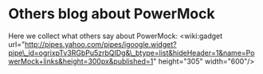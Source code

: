 # Others blog about PowerMock #
Here we collect what others say about PowerMock:
&lt;wiki:gadget url="http://pipes.yahoo.com/pipes/igoogle.widget?pipe\_id=ogrixpTv3RGbPu5zrbQIDg&\_btype=list&hideHeader=1&name=PowerMock+links&height=300px&published=1" height="305" width="600"/&gt;